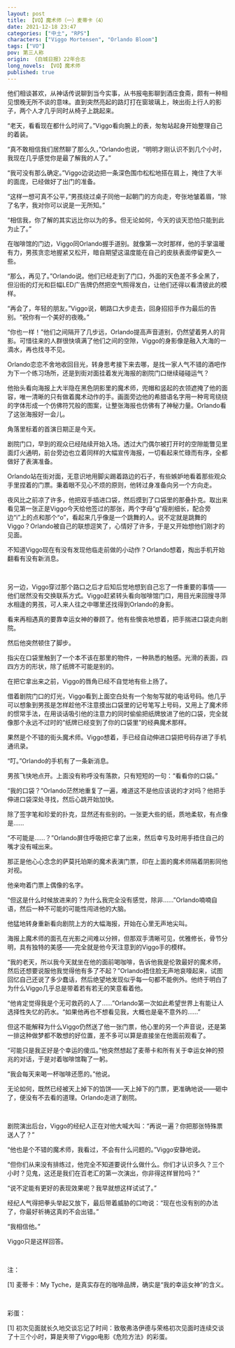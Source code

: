 ```yaml
---
layout: post
title: 【VO】魔术师（一）麦蒂卡（4）
date: 2021-12-18 23:47
categories: ["中土", "RPS"]
characters: ["Viggo Mortensen", "Orlando Bloom"]
tags: ["VO"]
pov: 第三人称
origin: 《白城日报》22年合志
long_novels: 【VO】魔术师
published: true
---
```


他们相谈甚欢，从神话传说聊到当今实事，从书报电影聊到酒庄食斋，颇有一种相见恨晚无所不谈的意味。直到突然亮起的路灯打在窗玻璃上，映出街上行人的影子，两个人才几乎同时从椅子上跳起来。

“老天，看看现在都什么时间了。”Viggo看向腕上的表，匆匆站起身开始整理自己的着装。

“真不敢相信我们居然聊了那么久，”Orlando也说，“明明才刚认识不到几个小时，我现在几乎感觉你是最了解我的人了。”

“我可没有那么确定。”Viggo边说边把一条深色围巾松松地搭在肩上，掩住了大半的面庞，已经做好了出门的准备。

“这样一想可真不公平，”男孩绕过桌子同他一起朝门的方向走，夸张地皱着眉，“除了名字，我对你可以说是一无所知。”

“相信我，你了解的其实远比你以为的多。但无论如何，今天的谈天恐怕只能到此为止了。”

在咖啡馆的门边，Viggo同Orlando握手道别。就像第一次时那样，他的手掌温暖有力，男孩贪恋地握紧又松开，暗自期望这温度能在自己的皮肤表面停留更久一些。

“那么，再见了。”Orlando说。他们已经走到了门口，外面的天色差不多全黑了，但沿街的灯光和巨幅LED广告牌仍然把空气照得发白，让他们还得以看清彼此的模样。

“再会了，年轻的朋友。”Viggo说，朝路口大步走去，回身招招手作为最后的告别。“祝你有一个美好的夜晚。”

“你也一样！”他们之间隔开了几步远，Orlando提高声音道别，仍然望着男人的背影。可惜往来的人群很快填满了他们之间的空隙，Viggo的身影像是融入大海的一滴水，再也找寻不见。

Orlando恋恋不舍地收回目光，转身思考接下来去哪，是找一家人气不错的酒吧作为下一个练习场所，还是到街对面挂着发光海报的剧院门口继续碰碰运气？

他抬头看向海报上大半隐在黑色阴影里的魔术师，兜帽和竖起的衣领遮掩了他的面容，唯一清晰的只有做着魔术动作的手。画面旁边他的希腊语名字用一种弯弯绕绕的字体形成一个仿佛符咒般的图案，让整张海报也仿佛有了神秘力量。Orlando看了这张海报好一会儿。

角落里标着的首演日期正是今天。

剧院门口，早到的观众已经陆续开始入场。透过大门偶尔被打开时的空隙能瞥见里面灯火通明，前台旁边也立着同样的大幅宣传海报，一切看起来忙碌而有序，全都做好了表演准备。

Orlando站在街对面，无意识地用脚尖踢着路边的石子，有些嫉妒地看着那些观众手里捏着的门票。秉着眼不见心不烦的原则，他转过身准备向另一个方向走。

夜风比之前凉了许多，他把双手插进口袋，然后摸到了口袋里的那叠扑克。取出来看见第一张正是Viggo今天给他签过的那张，两个字母“g”瘦削细长，配合旁边“i”上的点和那个“o”，看起来几乎像是一个跳舞的人。说不定就是跳舞的Viggo？Orlando被自己的联想逗笑了，心情好了许多，于是又开始想他们刚才的见面。

不知道Viggo现在有没有发现他临走前做的小动作？Orlando想着，掏出手机开始翻看有没有新消息。

<br>

另一边，Viggo穿过那个路口之后才后知后觉地想到自己忘了一件重要的事情——他们居然没有交换联系方式。Viggo赶紧转头看向咖啡馆门口，用目光来回搜寻萍水相逢的男孩，可人来人往之中哪里还找得到Orlando的身影。

看来再相遇真的要靠幸运女神的眷顾了。他有些懊丧地想着，把手揣进口袋走向剧院。

然后他突然顿住了脚步。

指尖在口袋里触到了一个本不该在那里的物件，一种熟悉的触感。光滑的表面，四四方方的形状，除了纸牌不可能是别的。

在把它拿出来之前，Viggo的唇角已经不自觉地有些上扬了。

借着剧院门口的灯光，Viggo看到上面空白处有一个匆匆写就的电话号码。他几乎可以想象到男孩是怎样趁他不注意摸出口袋里的记号笔写上号码，又用上了魔术师的惯常手法，在用谈话吸引他的注意力的同时偷偷把纸牌放进了他的口袋，完全就像那个永远不过时的“纸牌已经变到了你的口袋里”的经典魔术那样。

果然是个不错的街头魔术师。Viggo想着，手已经自动伸进口袋把号码存进了手机通讯录。

“叮。”Orlando的手机有了一条新消息。

男孩飞快地点开。上面没有称呼没有落款，只有短短的一句：“看看你的口袋。”

“我的口袋？”Orlando茫然地重复了一遍，难道这不是他应该说的才对吗？他把手伸进口袋深处寻找，然后心跳开始加快。

除了签字笔和珍爱的扑克，显然还有些别的。一张更大些的纸，质地柔软，有点像是……

“不可能是……？”Orlando屏住呼吸把它拿了出来，然后幸亏及时用手捂住自己的嘴才没有喊出来。

那正是他心心念念的萨莫托珀斯的魔术表演门票，印在上面的魔术师隔着阴影同他对视。

他亲吻着门票上偶像的名字。

“但这是什么时候放进来的？为什么我完全没有感觉，除非……”Orlando喃喃自语，然后一种不可能的可能性闯进他的大脑。

他猛地转身重新看向剧院上方的大幅海报，开始在心里无声地尖叫。

海报上魔术师的面孔在光影之间难以分辨，但那双手清晰可见，优雅修长，骨节分明，具有独特的美感——完全就是他今天注意到的Viggo手的模样。

“我的老天，所以我今天就坐在他的面前喝咖啡，告诉他我是伦敦最好的魔术师，然后还想要说服他我觉得他有多了不起？”Orlando捂住脸无声地哀嚎起来，试图回忆自己还说了多少蠢话，然后绝望地发现似乎每一句都不能例外。他终于明白了为什么Viggo几乎总是带着若有若无的笑意看着他。

“他肯定觉得我是个无可救药的人了……”Orlando第一次如此希望世界上有能让人选择性失忆的药水。“如果他再也不想看见我，大概也是毫不意外的……”

但这不能解释为什么Viggo仍然送了他一张门票，他心里的另一个声音说，还是第一排这种做梦都不敢想的好位置，差不多可以算是直接坐在他面前观看了。

“可能只是我正好是个幸运的傻瓜。”他突然想起了麦蒂卡和所有关于幸运女神的预兆的对话，于是对着咖啡馆鞠了一躬。

“我会每天来喝一杯咖啡还愿的。”他说。

无论如何，既然已经被天上掉下的馅饼——天上掉下的门票，更准确地说——砸中了，便没有不去看的道理。Orlando走进了剧院。

<br>

剧院演出后台，Viggo的经纪人正在对他大喊大叫：“再说一遍？你把那张特殊票送人了？”

“他也是个不错的魔术师，我看过，不会有什么问题的。”Viggo安静地说。

“但你们从来没有排练过，他完全不知道要说什么做什么。你们才认识多久？三个小时？见鬼，这还是我们在百老汇的第一次演出，你非得这样冒险吗？”

“说不定能有更好的表现效果呢？我早就想这样试试了。”

经纪人气得把拳头举起又放下，最后带着威胁的口吻说：“现在也没有别的办法了，你最好祈祷这真的不会出错。”

“我相信他。”

Viggo只是这样回答。

<br>

注：

[1] 麦蒂卡：My Tyche，是真实存在的咖啡品牌，确实是“我的幸运女神”的含义。

<br>

彩蛋：

[1] 初次见面就长久地交谈忘记了时间：致敬弗洛伊德与荣格初次见面时连续交谈了十三个小时，算是夹带了Viggo电影《危险方法》的彩蛋。
